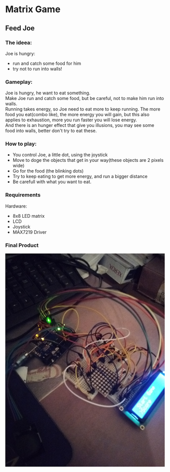 # Matrix Game

## Feed Joe

### The ideea:<br>
<p>Joe is hungry:</p>
<ul>
<li>run and catch some food for him</li>
<li>try not to run into walls!</li>
</ul>

### Gameplay:<br>
Joe is hungry, he want to eat something.<br>
Make Joe run and catch some food, but be careful, not to make him run into walls.<br>
Running takes energy, so Joe need to eat more to keep running.
The more food you eat(combo like), the more energy you will gain, but this also
applies to exhaustion, more you run faster you will lose energy.<br>
And there is an hunger effect that give you illusions, you may see some food into walls, 
better don't try to eat these.

### How to play:
<ul>
<li> You control Joe, a little dot, using the joystick </li>
<li> Move to doge the objects that get in your way(these objects are 2 pixels wide) </li>
<li> Go for the food (the blinking dots) </li>
<li> Try to keep eating to get more energy, and run a bigger distance</li>
<li> Be carefull with what you want to eat.</li>
</ul>

### Requirements
Hardware:
<ul>
<li> 8x8 LED matrix </li>
<li> LCD </li>
<li> Joystick </li>
<li> MAX7219 Driver </li>
</ul>

### Final Product
![Product picture](images/matrix_picture3.jpg)
